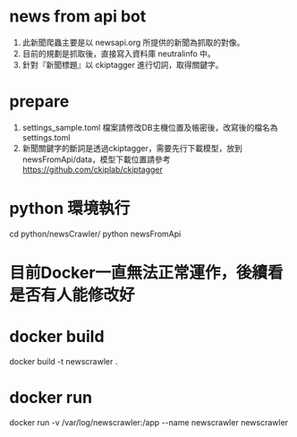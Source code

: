 # news from api bot
1. 此新聞爬蟲主要是以 newsapi.org 所提供的新聞為抓取的對像。
2. 目前的規劃是抓取後，直接寫入資料庫 neutralinfo 中。
3. 針對『新聞標題』以 ckiptagger 進行切詞，取得關鍵字。

# prepare
1. settings_sample.toml 檔案請修改DB主機位置及帳密後，改寫後的檔名為 settings.toml
2. 新聞關鍵字的斷詞是透過ckiptagger，需要先行下載模型，放到 newsFromApi/data，模型下載位置請參考 https://github.com/ckiplab/ckiptagger

# python 環境執行
cd python/newsCrawler/
python newsFromApi

# 目前Docker一直無法正常運作，後續看是否有人能修改好

# docker build
docker build -t newscrawler .

# docker run
docker run -v /var/log/newscrawler:/app --name newscrawler newscrawler
